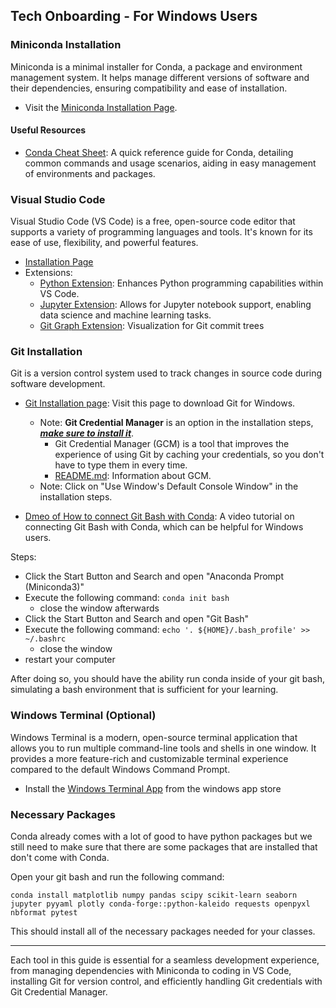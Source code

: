 ## Tech Onboarding - For Windows Users

### Miniconda Installation
Miniconda is a minimal installer for Conda, a package and environment management system. It helps manage different versions of software and their dependencies, ensuring compatibility and ease of installation.

- Visit the [Miniconda Installation Page](https://docs.conda.io/projects/miniconda/en/latest/index.html).

#### Useful Resources
- [Conda Cheat Sheet](https://conda.io/projects/conda/en/latest/user-guide/cheatsheet.html): A quick reference guide for Conda, detailing common commands and usage scenarios, aiding in easy management of environments and packages.

### Visual Studio Code
Visual Studio Code (VS Code) is a free, open-source code editor that supports a variety of programming languages and tools. It's known for its ease of use, flexibility, and powerful features.

- [Installation Page](https://code.visualstudio.com)
- Extensions:
  - [Python Extension](https://marketplace.visualstudio.com/items?itemName=ms-python.python): Enhances Python programming capabilities within VS Code.
  - [Jupyter Extension](https://marketplace.visualstudio.com/items?itemName=ms-toolsai.jupyter): Allows for Jupyter notebook support, enabling data science and machine learning tasks.
  - [Git Graph Extension](https://marketplace.visualstudio.com/items?itemName=mhutchie.git-graph): Visualization for Git commit trees

### Git Installation
Git is a version control system used to track changes in source code during software development.

- [Git Installation page](https://git-scm.com/download/win): Visit this page to download Git for Windows.
  - Note: **Git Credential Manager** is an option in the installation steps, <u>***make sure to install it***</u>.
    - Git Credential Manager (GCM) is a tool that improves the experience of using Git by caching your credentials, so you don't have to type them in every time.
    - [README.md](https://github.com/git-ecosystem/git-credential-manager/blob/main/README.md): Information about GCM.
  - Note: Click on "Use Window's Default Console Window" in the installation steps.

- [Dmeo of How to connect Git Bash with Conda](https://www.youtube.com/watch?v=M33oOq-c60s): A video tutorial on connecting Git Bash with Conda, which can be helpful for Windows users.

Steps:
* Click the Start Button and Search and open "Anaconda Prompt (Miniconda3)" 
* Execute the following command: `conda init bash`
    * close the window afterwards
* Click the Start Button and Search and open "Git Bash"
* Execute the following command: `echo '. ${HOME}/.bash_profile' >> ~/.bashrc`
    * close the window
* restart your computer

After doing so, you should have the ability run conda inside of your git bash, simulating a bash environment that is sufficient for your learning.

### Windows Terminal (Optional)
Windows Terminal is a modern, open-source terminal application that allows you to run multiple command-line tools and shells in one window. It provides a more feature-rich and customizable terminal experience compared to the default Windows Command Prompt.

* Install the [Windows Terminal App](https://apps.microsoft.com/detail/9N0DX20HK701?hl=en-us&gl=US) from the windows app store

### Necessary Packages
Conda already comes with a lot of good to have python packages but we still need to make sure that there are some packages that are installed that don't come with Conda.

Open your git bash and run the following command:
```
conda install matplotlib numpy pandas scipy scikit-learn seaborn jupyter pyyaml plotly conda-forge::python-kaleido requests openpyxl nbformat pytest
```

This should install all of the necessary packages needed for your classes.

---

Each tool in this guide is essential for a seamless development experience, from managing dependencies with Miniconda to coding in VS Code, installing Git for version control, and efficiently handling Git credentials with Git Credential Manager.